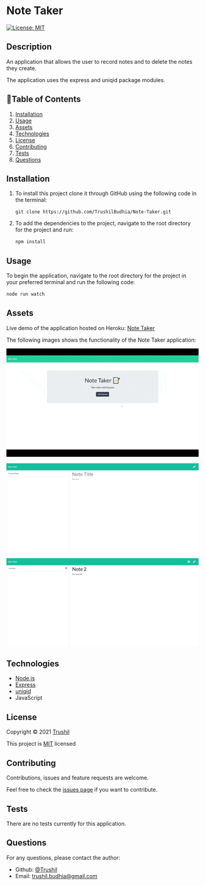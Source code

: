 # Note Taker

[![License: MIT](https://img.shields.io/badge/License-MIT-brightgreen.svg)](https://opensource.org/licenses/MIT)

## Description

An application that allows the user to record notes and to delete the notes they create.

The application uses the express and uniqid package modules.

## 📖Table of Contents
1. [Installation](#installation)
2. [Usage](#usage)
3. [Assets](#assets)
4. [Technologies](#Technologies)
5. [License](#license)
6. [Contributing](#contributing)
7. [Tests](#tests)
8. [Questions](#questions)

## Installation
1. To install this project clone it through GitHub using the following code in the terminal: 
    ``` 
    git clone https://github.com/TrushilBudhia/Note-Taker.git
    ```
2. To add the dependencies to the project, navigate to the root directory for the project and run:
    ```js
    npm install
    ```
    
## Usage
To begin the application, navigate to the root directory for the project in your preferred terminal and run the following code:
```js
node run watch
```

## Assets
Live demo of the application hosted on Heroku: [Note Taker](https://still-dusk-03326.herokuapp.com/)

The following images shows the functionality of the Note Taker application:

![Note Taker animated gif of the applications functionality.](./assets/images/Note-Taker-Preview.gif)

![Note Taker screenshot landing page.](./assets/images/Note-Taker-Preview-1.png)

![Note Taker notes page.](./assets/images/Note-Taker-Preview-2.png)

## Technologies
- [Node.js](https://nodejs.org/en/docs/)
- [Express](http://expressjs.com/)
- [uniqid](https://www.npmjs.com/package/uniqid)
- JavaScript

## License
Copyright © 2021 [Trushil](https://github.com/TrushilBudhia)

This project is [MIT](./LICENSE) licensed

## Contributing
Contributions, issues and feature requests are welcome.

Feel free to check the [issues page](https://github.com/TrushilBudhia/Note-Taker/issues) if you want to contribute.

## Tests
There are no tests currently for this application.

## Questions
For any questions, please contact the author:

- Github: [@Trushil](https://github.com/TrushilBudhia)
- Email: trushil.budhia@gmail.com
